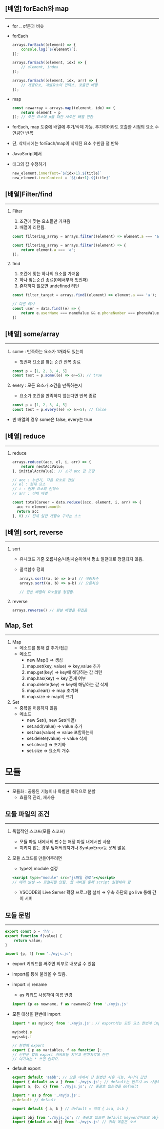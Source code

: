 ## [배열] forEach와 map

---

- for .. of문과 비슷
- forEach

    ```jsx
    arrays.forEach((element) => {
    	console.log(`${element}`);
    });

    arrays.forEach((element, idx) => {
    	// element, index
    });

    arrays.forEach((element, idx, arr) => {
    	// 개별요소, 개별요소의 인덱스, 호출한 배열
    });
    ```

- map

    ```jsx
    const newarray = arrays.map((element, idx) => {
    	return element + p
    }); // 모든 요소에 p를 더한 새로운 배열 반환
    ```

- forEach, map 도중에 배열에 추가/삭제 가능. 추가하더라도 호출한 시점의 요소 수만큼만 반복
- 단, 삭제시에는 forEach/map이 삭제된 요소 수만큼 덜 반복

- JavaScript에서 <li> 태그의 값 수정하기

    ```jsx
    new_element.innerText=`${idx+1}.${title}`
    new_element.textContent = `${idx+1}.${title}`
    ```

## [배열]Filter/find

---

1. Filter
    1. 조건에 맞는 요소들만 가져옴
    2. 배열이 리턴됨.

    ```jsx
    const filtering_array = arrays.filter((element) => element.a === 'a') // 

    const filtering_array = arrays.filter((element) => {
    	return element.a === 'a';
    });
    ```

2. find
    1. 조건에 맞는 하나의 요소를 가져옴
    2. 하나 찾는순간 종료(0에서부터 첫번째)
    3. 존재하지 않으면 undefined 리턴

    ```jsx
    const filter_target = arrays.find((element) => element.a === 'a');

    // 다른 예시
    const user = data.find((e) => {
        return e.userName === nameValue && e.phoneNumber === phoneValue;
    })
    ```

## [배열] some/array

---

1. some : 만족하는 요소가 1개라도 있는지
    - 첫번째 요소를 찾는 순간 반복 종료

    ```jsx
    const p = [1, 2, 3, 4, 5]
    const test = p.some((e) => e>=5); // true
    ```

2. every : 모든 요소가 조건을 만족하는지
    - 요소가 조건을 만족하지 않는다면 반복 종료

    ```jsx
    const p = [1, 2, 3, 4, 5]
    const test = p.every((e) => e>=5); // false
    ```

- 빈 배열의 경우 some은 false, every는 true

## [배열] reduce

---

1. reduce 

    ```jsx
    arrays.reduce((acc, el, i, arr) => {
    	return nextAccValue;
    }, initialAccValue); // 초기 acc 값 조정

    // acc : 누산기, 다음 요소로 전달
    // el : 현재 요소
    // i : 현재 요소의 인덱스
    // arr : 전체 배열

    const totalCareer = data.reduce((acc, element, i, arr) => {
      acc += element.month
      return acc
    }, 0) // 전체 일한 개월수 구하는 소스
    ```

## [배열] sort, reverse

---

1. sort
    - 유니코드 기준 오름차순/내림차순이어서 평소 알던대로 정렬되지 않음.
    - 콜백함수 정의

        ```jsx
        arrays.sort((a, b) => b-a) // 내림차순
        arrays.sort((a, b) => a-b) // 오름차순

        // 원본 배열의 요소들을 정렬함.
        ```

1. reverse

    ```jsx
    arrays.reverse() // 원본 배열을 뒤집음
    ```

## Map, Set

---

1. Map
    - 메소드를 통해 값 추가/접근
    - 메소드
        - new Map() ⇒ 생성
        1. map.set(key, value) ⇒ key,value 추가
        2. map.get(key) ⇒ key에 해당하는 값 리턴
        3. map.has(key) ⇒ key 존재 여부
        4. map.delete(key) ⇒ key에 해당하는 값 삭제
        5. map.clear() ⇒ map 초기화
        6. map.size ⇒ map의 크기
2. Set
    - 중복을 허용하지 않음
    - 메소드
        - new Set(), new Set(배열)
        - set.add(value) ⇒ value 추가
        - set.has(value) ⇒ value 포함하는지
        - set.delete(value) ⇒ value 삭제
        - set.clear() ⇒ 초기화
        - set.size ⇒ 요소의 개수

# 모듈

---

- 모듈화 : 공통된 기능이나 특별한 목적으로 분할
    - 효율적 관리, 재사용

## 모듈 파일의 조건

---

1. 독립적인 스코프(모듈 스코프) 
    - 모듈 파일 내에서의 변수는 해당 파일 내에서만 사용
    - 지키지 않는 경우 덮어씌워지거나 SyntaxError등 문제 많음.
2. 모듈 스코프를 만들어주려면
    - type에 module 설정

    ```jsx
    <script type="module" src="js파일 경로"></script> 
    // 에러 발생 => 로컬파일 안됨, 웹 서버를 통해 script 실행해야 함
    ```

    - VSCODE의 Live Server 확장 프로그램 설치 → 우측 하단의 go live 통해 간이 서버

## 모듈 문법

---

```jsx
export const p = 'hh';
export function f(value) {
	return value;
}

import {p, f} from './myjs.js';
```

- export 키워드를 써주면 외부로 내보낼 수 있음
- import를 통해 불러올 수 있음.
- import 시 rename
    - as 키워드 사용하여 이름 변경

    ```jsx
    import {p as newname, f as newname2} from './myjs.js'
    ```

- 모든 대상을 한번에 import

    ```jsx
    import * as myjsobj from './myjs.js'; // export하는 모든 요소 한번에 import

    myjsobj.p
    myjsobj.f

    // 한번에 export
    export { p as variables, f as function }; 
    // 선언문 앞의 export 키워드들 지우고 맨마지막에 한번
    // 여기서는 * 쓰면 안되요.
    ```

- default export

    ```jsx
    export default 'aabb'; // 모듈 내에서 단 한번만 사용 가능, 하나의 값만
    import { default as a } from './myjs.js'; // default는 반드시 as 사용해주어야 함
    import a, {b, c} from './myjs.js'; // 중괄호 없는것을 default

    import * as p from './myjs.js';
    p.default // default

    export default { a, b } // default = 객체 { a:a, b:b }

    import obj from './myjs.js'; // 중괄호 없으면 default keyword이므로 obj에 { a, b }
    import {default as obj} from './myjs.js' // 위와 똑같은 소스
    ```

